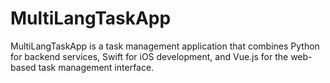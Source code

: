 # MultiLangTaskApp
MultiLangTaskApp is a task management application that combines Python for backend services, Swift for iOS development, and Vue.js for the web-based task management interface. 
